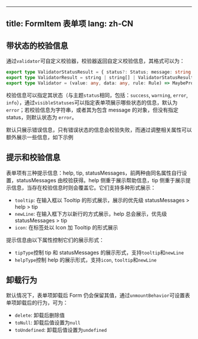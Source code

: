 <!--this file is copied from chinese md, remove this comment to update it, or it will be overwritten when next build-->
---
title: FormItem 表单项
lang: zh-CN
---

## 带状态的校验信息

通过`validator`可自定义校验器，校验器返回自定义校验信息，其格式可以为：

```ts
export type ValidatorStatusResult = { status?: Status; message: string };
export type ValidatorResult = string | string[] | ValidatorStatusResult | ValidatorStatusResult[] | undefined | null;
export type Validator = (value: any, data: any, rule: Rule) => MaybePromise<ValidatorResult>;
```

校验信息可以指定其状态（与主题`status`相同，包括：`success`, `warning`, `error`, `info`），通过`visibleStatuses`可以指定表单项展示哪些状态的信息，默认为 `error`；若校验信息为字符串，或者其为包含 message 的对象，但没有指定 status，则默认状态为 `error`。

默认只展示错误信息，只有错误状态的信息会校验失败，而通过调整相关属性可以额外展示一些信息，如下示例

<!-- FIXME 聚焦第一个，悬浮第二个，然后移出，结果tooltip还在 -->

<!-- @Code:statusMessages -->

## 提示和校验信息

表单项有三种提示信息：help, tip, statusMessages，前两种由同名属性自行设置，statusMessages 由校验获得。help 侧重于展示帮助信息，tip 侧重于展示提示信息，当存在校验信息时则会覆盖它。它们支持多种形式展示：

- `tooltip`: 在输入框以 Tooltip 的形式展示，展示的优先级 statusMessages > help > tip
- `newLine`: 在输入框下方以新行的方式展示，help 总会展示，优先级 statusMessages > tip
- `icon`: 在标签处以 Icon 加 Tooltip 的形式展示

提示信息由以下属性控制它们的展示形式：

- `tipType`控制 tip 和 statusMessages 的展示形式，支持`tooltip`和`newLine`
- `helpType`控制 help 的展示形式，支持`icon`, `tooltip`和`newLine`

<!-- @Code:tipAndMessages -->

## 卸载行为

默认情况下，表单项卸载后 Form 仍会保留其值，通过`unmountBehavior`可设置表单项卸载后的行为，可为：

- `delete`: 卸载后删除值
- `toNull`: 卸载后值设置为`null`
- `toUndefined`: 卸载后值设置为`undefined`

<!-- @Code:unmountBehavior -->
